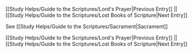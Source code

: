 [[Study Helps/Guide to the Scriptures/Lord's Prayer|Previous Entry]]  ||  [[Study Helps/Guide to the Scriptures/Lost Books of Scripture|Next Entry]]

 See [[Study Helps/Guide to the Scriptures/Sacrament|Sacrament]]

[[Study Helps/Guide to the Scriptures/Lord's Prayer|Previous Entry]]  ||  [[Study Helps/Guide to the Scriptures/Lost Books of Scripture|Next Entry]]